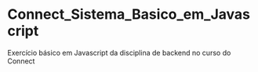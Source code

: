 # Connect_Sistema_Basico_em_Javascript
Exercício básico em Javascript da disciplina de backend no curso do Connect
